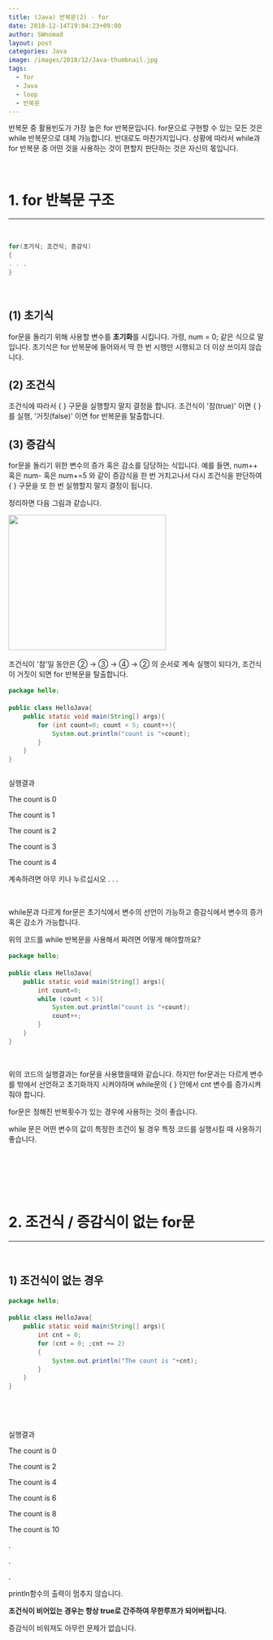 ```yaml
---
title: (Java) 반복문(2) - for
date: 2018-12-14T19:04:23+09:00
author: SWnomad
layout: post
categories: Java
image: /images/2018/12/Java-thumbnail.jpg
tags:
  - for
  - Java
  - loop
  - 반복문
---
```

반복문 중 활용빈도가 가장 높은 for 반복문입니다. for문으로 구현할 수 있는 모든 것은 while 반복문으로 대체 가능합니다. 반대로도 마찬가지입니다. 상황에 따라서 while과 for 반복문 중 어떤 것을 사용하는 것이 편할지 판단하는 것은 자신의 몫입니다.

&nbsp;

# 1. for 반복문 구조

* * *

&nbsp;

~~~ java
for(초기식; 조건식; 증감식)
{
. . .
}
~~~

&nbsp;

## (1) 초기식

for문을 돌리기 위해 사용할 변수를 **초기화**를 시킵니다. 가령, num = 0; 같은 식으로 말입니다. 초기식은 for 반복문에 들어와서 딱 한 번 시행만 시행되고 더 이상 쓰이지 않습니다.

## (2) 조건식

조건식에 따라서 { } 구문을 실행할지 말지 결정을 합니다. 조건식이 '참(true)' 이면 { }를 실행, '거짓(false)' 이면 for 반복문을 탈출합니다.

## (3) 증감식

for문을 돌리기 위한 변수의 증가 혹은 감소를 담당하는 식입니다. 예를 들면, num++ 혹은 num- 혹은 num+=5 와 같이 증감식을 한 번 거치고나서 다시 조건식을 판단하여 { } 구문을 또 한 번 실행할지 말지 결정이 됩니다.

정리하면 다음 그림과 같습니다.

<img class="aligncenter wp-image-937" src="/images/2018/09/1-6.jpg" alt="" width="310" height="266" srcset="/images/2018/09/1-6.jpg 455w, /images/2018/09/1-6-300x257.jpg 300w" sizes="(max-width: 310px) 100vw, 310px" /> 

조건식이 '참'일 동안은 ② → ③ → ④ → ② 의 순서로 계속 실행이 되다가, 조건식이 거짓이 되면 for 반복문을 탈출합니다.

~~~ java
package hello;

public class HelloJava{
    public static void main(String[] args){
        for (int count=0; count < 5; count++){
            System.out.println("count is "+count);
        }
    }
}
~~~

~~~ java

~~~

실행결과

The count is 0


The count is 1


The count is 2


The count is 3


The count is 4


계속하려면 아무 키나 누르십시오 . . . 

&nbsp;

while문과 다르게 for문은 초기식에서 변수의 선언이 가능하고 증감식에서 변수의 증가 혹은 감소가 가능합니다.

위의 코드를 while 반복문을 사용해서 짜려면 어떻게 해야할까요?

~~~ java
package hello;

public class HelloJava{
    public static void main(String[] args){
        int count=0;
        while (count < 5){
            System.out.println("count is "+count);
            count++;
        }
    }
}
~~~

&nbsp;

위의 코드의 실행결과는 for문을 사용했을때와 같습니다. 하지만 for문과는 다르게 변수를 밖에서 선언하고 초기화까지 시켜야하며 while문의 { } 안에서 cnt 변수를 증가시켜줘야 합니다.

for문은 정해진 반복횟수가 있는 경우에 사용하는 것이 좋습니다.

while 문은 어떤 변수의 값이 특정한 조건이 될 경우 특정 코드를 실행시킬 때 사용하기 좋습니다.

&nbsp;

&nbsp;

&nbsp;

# 2. 조건식 / 증감식이 없는 for문

* * *

&nbsp;

## 1) 조건식이 없는 경우

~~~ java
package hello;

public class HelloJava{
    public static void main(String[] args){
        int cnt = 0;
        for (cnt = 0; ;cnt += 2)
        {
            System.out.println("The count is "+cnt);
        }
    }
}
~~~

&nbsp;

&nbsp;

실행결과

The count is 0


The count is 2


The count is 4


The count is 6


The count is 8


The count is 10


.


.


.</pre>

println함수의 출력이 멈추지 않습니다.

**조건식이 비어있는 경우는 항상 true로 간주하여 무한루프가 되어버립니다.**

증감식이 비워져도 아무런 문제가 없습니다.